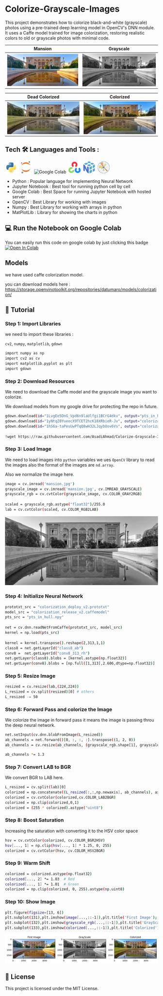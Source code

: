 # Colorize-Grayscale-Images
This project demonstrates how to colorize black-and-white (grayscale) photos using a pre-trained deep learning model in OpenCV's DNN module. It uses a Caffe model trained for image colorization, restoring realistic colors to old or grayscale photos with minimal code.

| Mansion | Grayscale |
|--------|---------|
| ![img1](Pictures/mansion.jpg) | ![img2](Pictures/grayscale.jpg) |

| Dead Colorized | Colorized |
|--------|---------|
| ![img3](Pictures/dead_colorized.jpg) | ![img4](Pictures/colorized.jpg) |

## Tech :hammer_and_wrench: Languages and Tools :

<div>
  <img src="https://github.com/devicons/devicon/blob/master/icons/python/python-original.svg" title="Python" alt="Python" width="40" height="40"/>&nbsp;
  <img src="https://github.com/devicons/devicon/blob/master/icons/jupyter/jupyter-original.svg" title="Jupyter Notebook" alt="Jupyter Notebook" width="40" height="40"/>&nbsp;
  <img src="https://assets.st-note.com/img/1670632589167-x9aAV8lmnH.png" title="Google Colab" alt="Google Colab" width="40" height="40"/>&nbsp;
  <img src="https://github.com/devicons/devicon/blob/master/icons/opencv/opencv-original.svg" title="OpenCV" alt="OpenCV" width="40" height="40"/>&nbsp;
  <img src="https://github.com/devicons/devicon/blob/master/icons/numpy/numpy-original.svg" title="Numpy" alt="Numpy" width="40" height="40"/>&nbsp;
  <img src="https://github.com/devicons/devicon/blob/master/icons/matplotlib/matplotlib-original.svg"  title="MatPlotLib" alt="MatPlotLib" width="40" height="40"/>&nbsp;
</div>

- Python : Popular language for implementing Neural Network
- Jupyter Notebook : Best tool for running python cell by cell
- Google Colab : Best Space for running Jupyter Notebook with hosted server
- OpenCV : Best Library for working with images
- Numpy : Best Library for working with arrays in python
- MatPlotLib : Library for showing the charts in python

## 💻 Run the Notebook on Google Colab

You can easily run this code on google colab by just clicking this badge [![Open In Colab](https://colab.research.google.com/assets/colab-badge.svg)](https://colab.research.google.com/github/AsadiAhmad/Colorize-Grayscale-Images/blob/main/Code/Colorize_Grayscale_Images.ipynb)

## Models

we have used caffe colorization model.

you can download models here : https://storage.openvinotoolkit.org/repositories/datumaro/models/colorization/

## 📝 Tutorial

### Step 1: Import Libraries

we need to import these libraries :

`cv2`, `numpy`, `matplotlib`, `gdown`

```sh
import numpy as np
import cv2 as cv
import matplotlib.pyplot as plt
import gdown
```

### Step 2: Download Resources

We need to download the Caffe model and the grayscale image you want to colorize.

We download models from my google drive for protecting the repo in future.

```sh
gdown.download(id="1LvgEe5DnG_Vpd6n9laUlfgi1BCrG4dkv", output="pts_in_hull.npy", quiet=False)
gdown.download(id="1yNtqZ0YueocX9TCET2hcK18XRbieR-Jv", output="colorization_release_v2.caffemodel", quiet=False)
gdown.download(id="1hS6a-taPesUwPTqQ8wH32LJqybUov6Vs", output="colorization_deploy_v2.prototxt", quiet=False)

!wget https://raw.githubusercontent.com/AsadiAhmad/Colorize-Grayscale-Images/main/Pictures/mansion.jpg -O mansion.jpg
```

### Step 3: Load Image

We need to load images into `python` variables we ues `OpenCV` library to read the images also the format of the images are `nd.array`.

Also we normalize the image here.

```sh
image = cv.imread('mansion.jpg')
grayscale_image = cv.imread('mansion.jpg', cv.IMREAD_GRAYSCALE)
grayscale_rgb = cv.cvtColor(grayscale_image, cv.COLOR_GRAY2RGB)

scaled = grayscale_rgb.astype("float32")/255.0
lab = cv.cvtColor(scaled, cv.COLOR_RGB2LAB)
```

<div display=flex align=center>
  <img src="/Pictures/grayscale.jpg" width="800px"/>
</div>

### Step 4: Initialize Neural Network

```sh
prototxt_src = "colorization_deploy_v2.prototxt"
model_src = "colorization_release_v2.caffemodel"
pts_src = "pts_in_hull.npy"

net = cv.dnn.readNetFromCaffe(prototxt_src, model_src)
kernel = np.load(pts_src)

kernel = kernel.transpose().reshape(2,313,1,1)
class8 = net.getLayerId("class8_ab")
conv8 =  net.getLayerId("conv8_313_rh")
net.getLayer(class8).blobs = [kernel.astype(np.float32)]
net.getLayer(conv8).blobs = [np.full([1,313],2.606,dtype=np.float32)]
```

### Step 5: Resize Image

```sh
resized = cv.resize(lab,(224,224))
L_resized = cv.split(resized)[0] # others
L_resized -= 50
```

### Step 6: Forward Pass and colorize the Image

We colorize the image in forward pass it means the image is passing throu the deep neural network.

```sh
net.setInput(cv.dnn.blobFromImage(L_resized))
ab_channels = net.forward()[0, :, :, :].transpose((1, 2, 0))
ab_channels = cv.resize(ab_channels, (grayscale_rgb.shape[1], grayscale_rgb.shape[0]))
```

```sh
ab_channels *= 1.3
```

### Step 7: Convert LAB to BGR

We convert BGR to LAB here.

```sh
L_resized = cv.split(lab)[0]
colorized = np.concatenate((L_resized[:,:,np.newaxis], ab_channels), axis=2)
colorized = cv.cvtColor(colorized,cv.COLOR_LAB2BGR)
colorized = np.clip(colorized,0,1)
colorized = (255 * colorized).astype("uint8")
```

### Step 8: Boost Saturation

Increasing the saturation with converting it to the HSV color space

```sh
hsv = cv.cvtColor(colorized, cv.COLOR_BGR2HSV)
hsv[..., 1] = np.clip(hsv[..., 1] * 1.25, 0, 255)
colorized = cv.cvtColor(hsv, cv.COLOR_HSV2BGR)
```

### Step 9: Warm Shift

```sh
colorized = colorized.astype(np.float32)
colorized[..., 2] *= 1.03  # Red
colorized[..., 1] *= 1.01  # Green
colorized = np.clip(colorized, 0, 255).astype(np.uint8)
```

### Step 10: Show Image

```sh
plt.figure(figsize=[13, 6])
plt.subplot(131),plt.imshow(image[...,::-1]),plt.title('First Image');
plt.subplot(132),plt.imshow(grayscale_rgb[...,::-1]),plt.title('GrayScale');
plt.subplot(133),plt.imshow(colorized[...,::-1]),plt.title('Colorized');
```

<div display=flex align=center>
  <img src="/Pictures/result.jpg"/>
</div>

## 🪪 License

This project is licensed under the MIT License.
